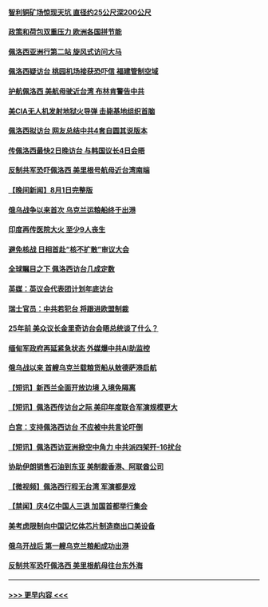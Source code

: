 #### [智利铜矿场惊现天坑 直径约25公尺深200公尺](../pages/prog202/a103492689.md?t=08021801) 
#### [政策和荷包双重压力 欧洲各国拼节能](../pages/prog202/a103492607.md?t=08021801) 
#### [佩洛西亚洲行第二站 旋风式访问大马](../pages/prog202/a103492598.md?t=08021801) 
#### [佩洛西疑访台 桃园机场接获恐吓信 福建管制空域](../pages/prog202/a103492563.md?t=08021801) 
#### [护航佩洛西 美航母驶近台湾 布林肯警告中共](../pages/prog202/a103492530.md?t=08021801) 
#### [美CIA无人机发射地狱火导弹 击毙基地组织首脑](../pages/prog202/a103492459.md?t=08021801) 
#### [佩洛西拟访台 网友总结中共4套自圆其说版本](../pages/prog202/a103492462.md?t=08021801) 
#### [传佩洛西最快2日晚访台 与韩国议长4日会晤](../pages/prog202/a103492390.md?t=08021801) 
#### [反制共军恐吓佩洛西 美里根号航母近台湾南端](../pages/prog202/a103492393.md?t=08021801) 
#### [【晚间新闻】8月1日完整版](../pages/prog202/a103492367.md?t=08021801) 
#### [俄乌战争以来首次 乌克兰运粮船终于出港](../pages/prog202/a103492279.md?t=08021801) 
#### [印度再传医院大火 至少9人丧生](../pages/prog202/a103492280.md?t=08021801) 
#### [避免核战 日相首赴“核不扩散”审议大会](../pages/prog202/a103492283.md?t=08021801) 
#### [全球瞩目之下 佩洛西访台几成定数](../pages/prog202/a103492268.md?t=08021801) 
#### [英媒：英议会代表团计划年底访台](../pages/prog202/a103492229.md?t=08021801) 
#### [瑞士官员：中共若犯台 将跟进欧盟制裁](../pages/prog202/a103492190.md?t=08021801) 
#### [25年前 美众议长金里奇访台会晤总统谈了什么？](../pages/prog202/a103492060.md?t=08021801) 
#### [缅甸军政府再延紧急状态 外媒爆中共AI助监控](../pages/prog202/a103492074.md?t=08021801) 
#### [俄乌战以来 首艘乌克兰载粮货船从敖德萨港启航](../pages/prog202/a103492072.md?t=08021801) 
#### [【短讯】新西兰全面开放边境 入境免隔离](../pages/prog202/a103492076.md?t=08021801) 
#### [【短讯】佩洛西传访台之际 美印年度联合军演规模更大](../pages/prog202/a103492065.md?t=08021801) 
#### [白宫：支持佩洛西访台 不应被中共言论吓倒](../pages/prog202/a103492039.md?t=08021801) 
#### [【短讯】佩洛西访亚洲掀空中角力 中共派四架歼-16扰台](../pages/prog202/a103492061.md?t=08021801) 
#### [协助伊朗销售石油到东亚 美制裁香港、阿联酋公司](../pages/prog202/a103491955.md?t=08021801) 
#### [【微视频】佩洛西行程无台湾 军演都是戏](../pages/prog202/a103491995.md?t=08021801) 
#### [【禁闻】庆4亿中国人三退 加国首都举行集会](../pages/prog202/a103491992.md?t=08021801) 
#### [美考虑限制向中国记忆体芯片制造商出口美设备](../pages/prog202/a103491920.md?t=08021801) 
#### [俄乌开战后 第一艘乌克兰粮船成功出港](../pages/prog202/a103491917.md?t=08021801) 
#### [反制共军恐吓佩洛西 美里根航母往台东外海](../pages/prog202/a103491833.md?t=08021801) 

----
#### [ >>> 更早内容 <<< ](../indexes/prog202-earlier.md)
